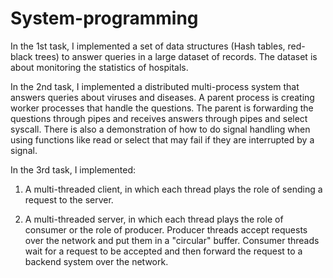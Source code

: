 # System-programming

In the 1st task, I implemented a set of data structures (Hash tables, red-black trees) to answer queries in a large dataset of records. The dataset is about monitoring the statistics of hospitals.

In the 2nd task,  I implemented a distributed multi-process system that answers queries about viruses and diseases. A parent process is creating worker processes that handle the questions. The parent is forwarding the questions through pipes and receives answers through pipes and select syscall. There is also a demonstration of how to do signal handling when using functions like read or select that may fail if they are interrupted by a signal.

In the 3rd task, I implemented:

1. A multi-threaded client, in which each thread plays the role of sending a request to the server.


2. A multi-threaded server, in which each thread plays the role of consumer or the role of producer. Producer threads accept requests over the network and put them in a "circular" buffer. Consumer threads wait for a request to be accepted and then forward the request to a backend system over the network.